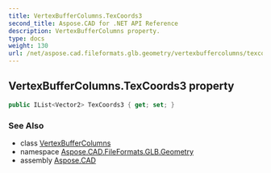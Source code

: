 ```yaml
---
title: VertexBufferColumns.TexCoords3
second_title: Aspose.CAD for .NET API Reference
description: VertexBufferColumns property. 
type: docs
weight: 130
url: /net/aspose.cad.fileformats.glb.geometry/vertexbuffercolumns/texcoords3/
---
```

## VertexBufferColumns.TexCoords3 property

```csharp
public IList<Vector2> TexCoords3 { get; set; }
```

### See Also

* class [VertexBufferColumns](../)
* namespace [Aspose.CAD.FileFormats.GLB.Geometry](../../vertexbuffercolumns/)
* assembly [Aspose.CAD](../../../)


